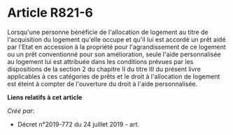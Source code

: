 # Article R821-6

Lorsqu'une personne bénéficie de l'allocation de logement au titre de l'acquisition du logement qu'elle occupe et qu'il lui
est accordé un prêt aidé par l'Etat en accession à la propriété pour l'agrandissement de ce logement ou un prêt conventionné
pour son amélioration, seule l'aide personnalisée au logement lui est attribuée dans les conditions prévues par les
dispositions de la section 2 du chapitre II du titre III du présent livre applicables à ces catégories de prêts et le droit à
l'allocation de logement est éteint à compter de l'ouverture du droit à l'aide personnalisée.

**Liens relatifs à cet article**

_Créé par_:

  - Décret n°2019-772 du 24 juillet 2019 - art.
